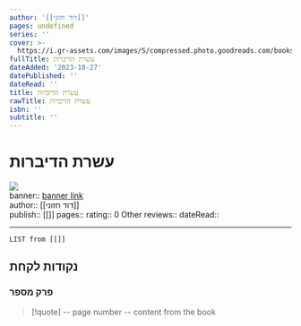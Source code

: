 ```yaml
---
author: '[[דוד חזוני]]'
pages: undefined
series: ''
cover: >-
  https://i.gr-assets.com/images/S/compressed.photo.goodreads.com/books/1425470056l/25068189.jpg
fullTitle: עשרת הדיברות
dateAdded: '2023-10-27'
datePublished: ''
dateRead: ''
title: עשרת הדיברות
rawTitle: עשרת הדיברות
isbn: ''
subtitle: ''
---
```

# עשרת הדיברות

![](https:&#x2F;&#x2F;i.gr-assets.com&#x2F;images&#x2F;S&#x2F;compressed.photo.goodreads.com&#x2F;books&#x2F;1425470056l&#x2F;25068189.jpg)  
banner:: [banner link](https:&#x2F;&#x2F;i.gr-assets.com&#x2F;images&#x2F;S&#x2F;compressed.photo.goodreads.com&#x2F;books&#x2F;1425470056l&#x2F;25068189.jpg)  
author:: [[דוד חזוני]]  
publish:: [[]]
pages:: 
rating:: 0 
Other reviews:: 
dateRead:: 

<hr  style="clear:both"/>



```dataview
LIST from [[]]
```

## נקודות לקחת 

### פרק מספר
> [!quote] -- page number -- 
>  content from the book




```